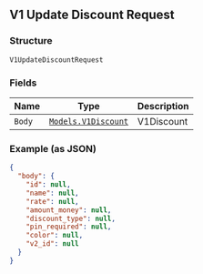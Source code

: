 ## V1 Update Discount Request

### Structure

`V1UpdateDiscountRequest`

### Fields

| Name | Type | Description |
|  --- | --- | --- |
| `Body` | [`Models.V1Discount`](/doc/models/v1-discount.md) | V1Discount |

### Example (as JSON)

```json
{
  "body": {
    "id": null,
    "name": null,
    "rate": null,
    "amount_money": null,
    "discount_type": null,
    "pin_required": null,
    "color": null,
    "v2_id": null
  }
}
```

